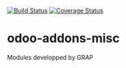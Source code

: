 [![Build Status](https://travis-ci.org/grap/odoo-addons-misc.svg?branch=7.0)](https://travis-ci.org/grap/odoo-addons-misc)
[![Coverage Status](https://coveralls.io/repos/github/grap/odoo-addons-misc/badge.svg?branch=7.0)](https://coveralls.io/github/grap/odoo-addons-misc?branch=7.0)

odoo-addons-misc
================

Modules developped by GRAP
